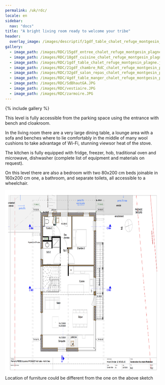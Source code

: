 ```yaml
---
permalink: /uk/rdc/
locale: en
sidebar:
  nav: "docs"
title: "A bright living room ready to welcome your tribe"
header:
  overlay_image: /images/descriptif/1gdf_table_chalet_refuge_montgesin_plagne.jpg
gallery:
  - image_path: /images/RDC/15gdf_entree_chalet_refuge_montgesin_plagne.jpg
  - image_path: /images/RDC/18gdf_cuisine_chalet_refuge_montgesin_plagne.jpg
  - image_path: /images/RDC/1gdf_table_chalet_refuge_montgesin_plagne.jpg
  - image_path: /images/RDC/21gdf_chambre_RdC_chalet_refuge_montgesin_plagne.jpg
  - image_path: /images/RDC/32gdf_salon_repas_chalet_refuge_montgesin_plagne.jpg
  - image_path: /images/RDC/4gdf_table_manger_chalet_refuge_montgesin_plagne.jpg
  - image_path: /images/RDC/SdBhautGA.JPG
  - image_path: /images/RDC/vestiaire.JPG
  - image_path: /images/RDC/zarmoire.JPG
---
```


{% include gallery %}

This level is fully accessible from the parking space using the entrance with bench and cloakroom.

In the living room there are a very large dining table, a lounge area with a sofa and benches where to lie comfortably in the middle of many wool cushions to take advantage of Wi-Fi, stunning viewsor heat of the stove.

The kitchen is fully equipped with fridge, freezer, hob, traditional oven and microwave, dishwasher (complete list of equipment and materials on request).

On this level there are also a bedroom with two 80x200 cm beds joinable in 160x200 cm one, a bathroom, and separate toilets, all accessible to a wheelchair.


<img style="display: block; margin-left: auto; margin-right: auto;" src="/images/plans/planR0JPEG.jpg" alt="" width="751" height="601" />
Location of furniture could be different from the one on the above sketch
